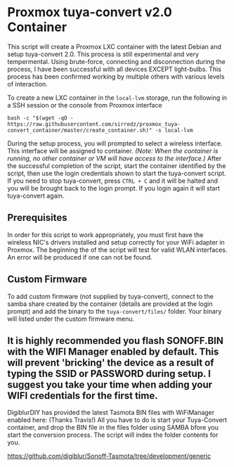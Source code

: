 # Proxmox tuya-convert v2.0 Container

This script will create a Proxmox LXC container with the latest Debian and setup tuya-convert 2.0. This process is still experimental and very tempermental. Using brute-force, connecting and disconnection during the process, I have been successful with all devices EXCEPT light-bulbs.
This process has been confirmed working by multiple others with various levels of interaction.

To create a new LXC container in the `local-lvm` storage, run the following in a SSH session or the console from Proxmox interface

```
bash -c "$(wget -qO - https://raw.githubusercontent.com/sirredz/proxmox_tuya-convert_container/master/create_container.sh)" -s local-lvm
```

During the setup process, you will prompted to select a wireless interface. This interface will be assigned to container. _(Note: When the container is running, no other container or VM will have access to the interface.)_ After the successful completion of the script, start the container identified by the script, then use the login credentials shown to start the tuya-convert script. If you need to stop tuya-convert, press `CTRL + C` and it will be halted and you will be brought back to the login prompt. If you login again it will start tuya-convert again.

## Prerequisites

In order for this script to work appropriately, you must first have the wireless NIC's drivers installed and setup correctly for your WiFi adapter in Proxmox. The beginning the of the script will test for valid WLAN interfaces. An error will be produced if one can not be found.

## Custom Firmware

To add custom firmware (not supplied by tuya-convert), connect to the samba share created by the container (details are provided at the login prompt) and add the binary to the `tuya-convert/files/` folder. Your binary will listed under the custom firmware menu.

## It is highly recommended you flash SONOFF.BIN with the WIFI Manager enabled by default. This will prevent 'bricking' the device as a result of typing the SSID or PASSWORD during setup. I suggest you take your time when adding your WIFI credentials for the first time.

DigiblurDIY has provided the latest Tasmota BIN files with WiFiManager enabled here: (Thanks Travis!)
All you have to do is start your Tuya-Convert container, and drop the BIN file in the files folder using SAMBA bfore you start the conversion process. The script will index the folder contents for you.

https://github.com/digiblur/Sonoff-Tasmota/tree/development/generic
